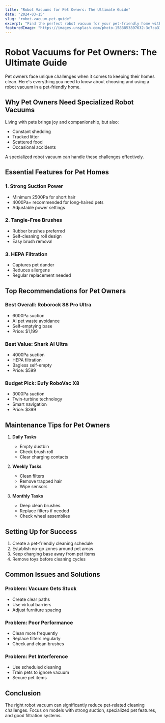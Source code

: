 ```yaml
---
title: "Robot Vacuums for Pet Owners: The Ultimate Guide"
date: "2024-03-15"
slug: "robot-vacuum-pet-guide"
excerpt: "Find the perfect robot vacuum for your pet-friendly home with our comprehensive guide to features, maintenance, and top recommendations."
featuredImage: "https://images.unsplash.com/photo-1583853897632-3c7ca31cc002?auto=format&fit=crop&q=80&w=800"
---
```


# Robot Vacuums for Pet Owners: The Ultimate Guide

Pet owners face unique challenges when it comes to keeping their homes clean. Here's everything you need to know about choosing and using a robot vacuum in a pet-friendly home.

## Why Pet Owners Need Specialized Robot Vacuums

Living with pets brings joy and companionship, but also:
- Constant shedding
- Tracked litter
- Scattered food
- Occasional accidents

A specialized robot vacuum can handle these challenges effectively.

## Essential Features for Pet Homes

### 1. Strong Suction Power
- Minimum 2500Pa for short hair
- 4000Pa+ recommended for long-haired pets
- Adjustable power settings

### 2. Tangle-Free Brushes
- Rubber brushes preferred
- Self-cleaning roll design
- Easy brush removal

### 3. HEPA Filtration
- Captures pet dander
- Reduces allergens
- Regular replacement needed

## Top Recommendations for Pet Owners

### Best Overall: Roborock S8 Pro Ultra
- 6000Pa suction
- AI pet waste avoidance
- Self-emptying base
- Price: $1,199

### Best Value: Shark AI Ultra
- 4000Pa suction
- HEPA filtration
- Bagless self-empty
- Price: $599

### Budget Pick: Eufy RoboVac X8
- 3000Pa suction
- Twin-turbine technology
- Smart navigation
- Price: $399

## Maintenance Tips for Pet Owners

1. **Daily Tasks**
   - Empty dustbin
   - Check brush roll
   - Clear charging contacts

2. **Weekly Tasks**
   - Clean filters
   - Remove trapped hair
   - Wipe sensors

3. **Monthly Tasks**
   - Deep clean brushes
   - Replace filters if needed
   - Check wheel assemblies

## Setting Up for Success

1. Create a pet-friendly cleaning schedule
2. Establish no-go zones around pet areas
3. Keep charging base away from pet items
4. Remove toys before cleaning cycles

## Common Issues and Solutions

### Problem: Vacuum Gets Stuck
- Create clear paths
- Use virtual barriers
- Adjust furniture spacing

### Problem: Poor Performance
- Clean more frequently
- Replace filters regularly
- Check and clean brushes

### Problem: Pet Interference
- Use scheduled cleaning
- Train pets to ignore vacuum
- Secure pet items

## Conclusion

The right robot vacuum can significantly reduce pet-related cleaning challenges. Focus on models with strong suction, specialized pet features, and good filtration systems.
